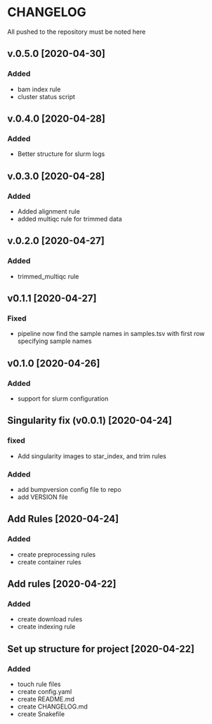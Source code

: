 # CHANGELOG
All pushed to the repository must be noted here

## v.0.5.0 [2020-04-30]
### Added
- bam index rule
- cluster status script

## v.0.4.0 [2020-04-28]
### Added
- Better structure for slurm logs

## v.0.3.0 [2020-04-28]
### Added
- Added alignment rule
- added multiqc rule for trimmed data

## v.0.2.0 [2020-04-27]
### Added
- trimmed_multiqc rule

## v0.1.1 [2020-04-27]
### Fixed
- pipeline now find the sample names in samples.tsv with first row specifying sample names

## v0.1.0 [2020-04-26]
### Added
- support for slurm configuration

## Singularity fix (v0.0.1) [2020-04-24]
### fixed
- Add singularity images to star_index, and trim rules

### Added
- add bumpversion config file to repo
- add VERSION file

## Add Rules [2020-04-24]
### Added
- create preprocessing rules
- create container rules

## Add rules [2020-04-22]
### Added
- create download rules
- create indexing rule

## Set up structure for  project [2020-04-22]
### Added
- touch rule files
- create config.yaml
- create README.md
- create CHANGELOG.md
- create Snakefile
